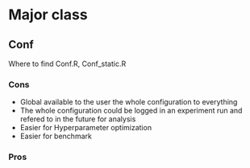 # Major class
## Conf
Where to find Conf.R, Conf_static.R
### Cons
- Global available to the user the whole configuration to everything
- The whole configuration could be logged in an experiment run and refered to in the future for analysis
- Easier for Hyperparameter optimization
- Easier for benchmark
### Pros



